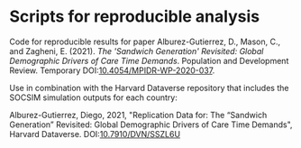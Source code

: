 # Scripts for reproducible analysis 

Code for reproducible results for paper Alburez-Gutierrez, D., Mason, C., and Zagheni, E. (2021). *The 'Sandwich Generation' Revisited: Global Demographic Drivers of Care Time Demands*. Population and Development Review. Temporary DOI:[10.4054/MPIDR-WP-2020-037](https://dx.doi.org/10.4054/MPIDR-WP-2020-037).

Use in combination with the Harvard Dataverse repository that includes the SOCSIM simulation outputs for each country:

Alburez-Gutierrez, Diego, 2021, "Replication Data for: The “Sandwich Generation” Revisited: Global Demographic Drivers of Care Time Demands", Harvard Dataverse. DOI:[10.7910/DVN/SSZL6U](https://doi.org/10.7910/DVN/SSZL6U)